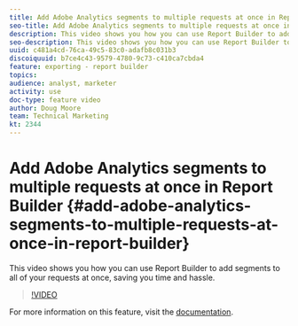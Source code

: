 ```yaml
---
title: Add Adobe Analytics segments to multiple requests at once in Report Builder
seo-title: Add Adobe Analytics segments to multiple requests at once in Report Builder
description: This video shows you how you can use Report Builder to add segments to all of your requests at once, saving you time and hassle.
seo-description: This video shows you how you can use Report Builder to add segments to all of your requests at once, saving you time and hassle.
uuid: c481a4cd-76ca-49c5-83c0-adafb8c031b3
discoiquuid: b7ce4c43-9579-4780-9c73-c410ca7cbda4
feature: exporting - report builder
topics: 
audience: analyst, marketer
activity: use
doc-type: feature video
author: Doug Moore
team: Technical Marketing
kt: 2344
---
```


# Add Adobe Analytics segments to multiple requests at once in Report Builder {#add-adobe-analytics-segments-to-multiple-requests-at-once-in-report-builder}

This video shows you how you can use Report Builder to add segments to all of your requests at once, saving you time and hassle.

>[!VIDEO](https://video.tv.adobe.com/v/25445/?quality=12)

For more information on this feature, visit the [documentation](https://marketing.adobe.com/resources/help/en_US/arb/index.html).
